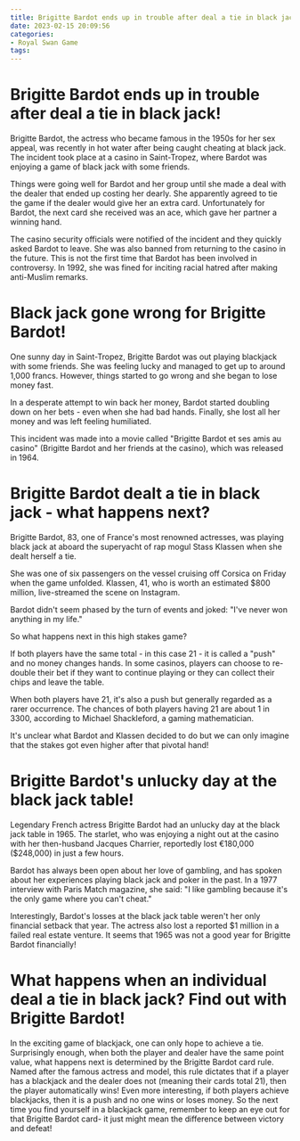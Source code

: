 ```yaml
---
title: Brigitte Bardot ends up in trouble after deal a tie in black jack!
date: 2023-02-15 20:09:56
categories:
- Royal Swan Game
tags:
---
```



#  Brigitte Bardot ends up in trouble after deal a tie in black jack!

Brigitte Bardot, the actress who became famous in the 1950s for her sex appeal, was recently in hot water after being caught cheating at black jack. The incident took place at a casino in Saint-Tropez, where Bardot was enjoying a game of black jack with some friends.

Things were going well for Bardot and her group until she made a deal with the dealer that ended up costing her dearly. She apparently agreed to tie the game if the dealer would give her an extra card. Unfortunately for Bardot, the next card she received was an ace, which gave her partner a winning hand.

The casino security officials were notified of the incident and they quickly asked Bardot to leave. She was also banned from returning to the casino in the future. This is not the first time that Bardot has been involved in controversy. In 1992, she was fined for inciting racial hatred after making anti-Muslim remarks.

#  Black jack gone wrong for Brigitte Bardot!

One sunny day in Saint-Tropez, Brigitte Bardot was out playing blackjack with some friends. She was feeling lucky and managed to get up to around 1,000 francs. However, things started to go wrong and she began to lose money fast.

In a desperate attempt to win back her money, Bardot started doubling down on her bets - even when she had bad hands. Finally, she lost all her money and was left feeling humiliated.

This incident was made into a movie called "Brigitte Bardot et ses amis au casino" (Brigitte Bardot and her friends at the casino), which was released in 1964.

#  Brigitte Bardot dealt a tie in black jack - what happens next?

Brigitte Bardot, 83, one of France's most renowned actresses, was playing black jack at aboard the superyacht of rap mogul Stass Klassen when she dealt herself a tie.

She was one of six passengers on the vessel cruising off Corsica on Friday when the game unfolded. Klassen, 41, who is worth an estimated $800 million, live-streamed the scene on Instagram.

Bardot didn't seem phased by the turn of events and joked: "I've never won anything in my life."

So what happens next in this high stakes game?

If both players have the same total - in this case 21 - it is called a "push" and no money changes hands. In some casinos, players can choose to re-double their bet if they want to continue playing or they can collect their chips and leave the table.

When both players have 21, it's also a push but generally regarded as a rarer occurrence. The chances of both players having 21 are about 1 in 3300, according to Michael Shackleford, a gaming mathematician.

It's unclear what Bardot and Klassen decided to do but we can only imagine that the stakes got even higher after that pivotal hand!

#  Brigitte Bardot's unlucky day at the black jack table!

Legendary French actress Brigitte Bardot had an unlucky day at the black jack table in 1965. The starlet, who was enjoying a night out at the casino with her then-husband Jacques Charrier, reportedly lost €180,000 ($248,000) in just a few hours.

Bardot has always been open about her love of gambling, and has spoken about her experiences playing black jack and poker in the past. In a 1977 interview with Paris Match magazine, she said: "I like gambling because it's the only game where you can't cheat."

Interestingly, Bardot's losses at the black jack table weren't her only financial setback that year. The actress also lost a reported $1 million in a failed real estate venture. It seems that 1965 was not a good year for Brigitte Bardot financially!

#  What happens when an individual deal a tie in black jack? Find out with Brigitte Bardot!

In the exciting game of blackjack, one can only hope to achieve a tie. Surprisingly enough, when both the player and dealer have the same point value, what happens next is determined by the Brigitte Bardot card rule. Named after the famous actress and model, this rule dictates that if a player has a blackjack and the dealer does not (meaning their cards total 21), then the player automatically wins! Even more interesting, if both players achieve blackjacks, then it is a push and no one wins or loses money. So the next time you find yourself in a blackjack game, remember to keep an eye out for that Brigitte Bardot card- it just might mean the difference between victory and defeat!